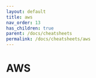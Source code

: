 ```yaml
---
layout: default
title: aws
nav_order: 13
has_children: true
parent: /docs/cheatsheets
permalink: /docs/cheatsheets/aws
---
```


# AWS
